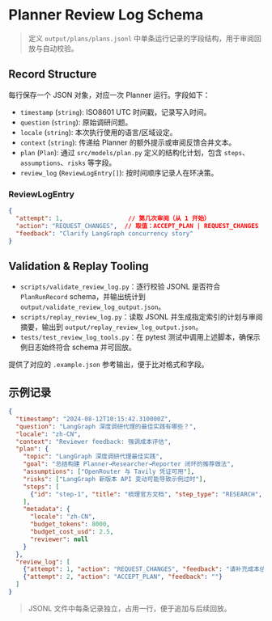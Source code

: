# Planner Review Log Schema

> 定义 `output/plans/plans.jsonl` 中单条运行记录的字段结构，用于审阅回放与自动校验。

## Record Structure

每行保存一个 JSON 对象，对应一次 Planner 运行。字段如下：

- `timestamp` (`string`): ISO8601 UTC 时间戳，记录写入时间。
- `question` (`string`): 原始调研问题。
- `locale` (`string`): 本次执行使用的语言/区域设定。
- `context` (`string`): 传递给 Planner 的额外提示或审阅反馈合并文本。
- `plan` (`Plan`): 通过 `src/models/plan.py` 定义的结构化计划，包含 `steps`、`assumptions`、`risks` 等字段。
- `review_log` (`ReviewLogEntry[]`): 按时间顺序记录人在环决策。

### ReviewLogEntry

```json
{
  "attempt": 1,                  // 第几次审阅（从 1 开始）
  "action": "REQUEST_CHANGES",  // 取值：ACCEPT_PLAN | REQUEST_CHANGES | ABORT
  "feedback": "Clarify LangGraph concurrency story"
}
```

## Validation & Replay Tooling

- `scripts/validate_review_log.py`：逐行校验 JSONL 是否符合 `PlanRunRecord` schema，并输出统计到 `output/validate_review_log_output.json`。
- `scripts/replay_review_log.py`：读取 JSONL 并生成指定索引的计划与审阅摘要，输出到 `output/replay_review_log_output.json`。
- `tests/test_review_log_tools.py`：在 pytest 测试中调用上述脚本，确保示例日志始终符合 schema 并可回放。

提供了对应的 `.example.json` 参考输出，便于比对格式和字段。

## 示例记录

```json
{
  "timestamp": "2024-08-12T10:15:42.310000Z",
  "question": "LangGraph 深度调研代理的最佳实践有哪些？",
  "locale": "zh-CN",
  "context": "Reviewer feedback: 强调成本评估",
  "plan": {
    "topic": "LangGraph 深度调研代理最佳实践",
    "goal": "总结构建 Planner→Researcher→Reporter 闭环的推荐做法",
    "assumptions": ["OpenRouter 与 Tavily 凭证可用"],
    "risks": ["LangGraph 新版本 API 变动可能导致示例过时"],
    "steps": [
      {"id": "step-1", "title": "梳理官方文档", "step_type": "RESEARCH", "expected_outcome": "列出核心节点与状态模式"}
    ],
    "metadata": {
      "locale": "zh-CN",
      "budget_tokens": 8000,
      "budget_cost_usd": 2.5,
      "reviewer": null
    }
  },
  "review_log": [
    {"attempt": 1, "action": "REQUEST_CHANGES", "feedback": "请补充成本估算"},
    {"attempt": 2, "action": "ACCEPT_PLAN", "feedback": ""}
  ]
}
```

> JSONL 文件中每条记录独立，占用一行，便于追加与后续回放。

